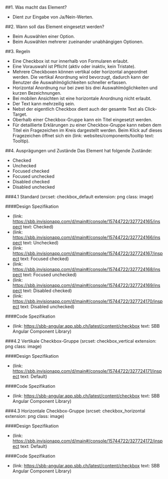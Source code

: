 ##1. Was macht das Element?
* Dient zur Eingabe von Ja/Nein-Werten.

##2. Wann soll das Element eingesetzt werden? 
* Beim Auswählen einer Option.
* Beim Auswählen mehrerer zueinander unabhängigen Optionen.

##3. Regeln 
* Eine Checkbox ist nur innerhalb von Formularen erlaubt.
* Eine Vorauswahl ist Pflicht (aktiv oder inaktiv, kein Tristate).
* Mehrere Checkboxen können vertikal oder horizontal angeordnet werden. Die vertikal Anordnung wird bevorzugt, dadurch kann der Benutzer die Auswahlmöglichkeiten schneller erfassen.
* Horizontal Anordnung nur bei zwei bis drei Auswahlmöglichkeiten und kurzen Bezeichnungen.
* Bei mobilen Ansichten ist eine horizontale Anordnung nicht erlaubt.
* Der Text kann mehrzeilig sein.
* Nebst der eigentlich Checkbox dient auch der gesamte Text als Click-Target.
* Oberhalb einer Checkbox-Gruppe kann ein Titel eingesetzt werden.
* Für detaillierte Erklärungen zu einer Checkbox-Gruppe kann neben dem Titel ein Fragezeichen im Kreis dargestellt werden. Beim Klick auf dieses Fragezeichen öffnet sich ein (link: websites/components/tooltip text: Tooltip).

##4. Ausprägungen und Zustände 
Das Element hat folgende Zustände:
* Checked
* Unchecked
* Focused checked
* Focused unchecked
* Disabled checked
* Disabled unchecked

###4.1 Standard
(srcset: checkbox_default extension: png class: image)

####Design Spezifikation
*   (link: https://sbb.invisionapp.com/d/main#/console/15744722/327724165/inspect text: Checked)
*   (link: https://sbb.invisionapp.com/d/main#/console/15744722/327724166/inspect text: Unchecked)
*   (link: https://sbb.invisionapp.com/d/main#/console/15744722/327724167/inspect text: Focused checked)
*   (link: https://sbb.invisionapp.com/d/main#/console/15744722/327724168/inspect text: Focused unchecked)
*   (link: https://sbb.invisionapp.com/d/main#/console/15744722/327724169/inspect text: Disabled checked)
*   (link: https://sbb.invisionapp.com/d/main#/console/15744722/327724170/inspect text: Disabled unchecked)

####Code Spezifikation
* (link: https://sbb-angular.app.sbb.ch/latest/content/checkbox text: SBB Angular Component Library)

###4.2 Vertikale Checkbox-Gruppe 
(srcset: checkbox_vertical extension: png class: image)

####Design Spezifikation
*   (link: https://sbb.invisionapp.com/d/main#/console/15744722/327724171/inspect text: Default)

####Code Spezifikation
* (link: https://sbb-angular.app.sbb.ch/latest/content/checkbox text: SBB Angular Component Library)

###4.3 Horizontale Checkbox-Gruppe
(srcset: checkbox_horizontal extension: png class: image)

####Design Spezifikation
*   (link: https://sbb.invisionapp.com/d/main#/console/15744722/327724172/inspect text: Default)

####Code Spezifikation
* (link: https://sbb-angular.app.sbb.ch/latest/content/checkbox text: SBB Angular Component Library)